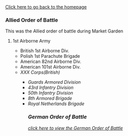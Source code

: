 <!DOCTYPE html>
<html>
  <head>
    <title>Orders of Battle</title>
  </head>
  <body>
    <a href="/.README.md">Click here to go back to the homepage</a>
    <h3>Allied Order of Battle</h3>
      <body>This was the Allied order of battle during Market Garden</body>
      <ol>
        <li>1st Airborne Army</li>
        <ul>
          <li>British 1st Airborne Div.</li>
          <li>Polish 1st Parachute Brigade</li>
          <li>American 82nd Airborne Div.</li>
          <li>American 101st Airborne Div.</li>
        <li><i>XXX Corps(British)<i></li>
        <ul>
          <li>Guards Armored Division</li>
          <li>43rd Infantry Division</li>
          <li>50th Infantry Division</li>
          <li>8th Armored Brigade</li>
          <li>Royal Netherlands Brigade</li>
    <h3>German Order of Battle</h3>
      <a href="https://en.wikipedia.org/wiki/Operation_Market_Garden_order_of_battle">click here to view the German Order of Battle</a>
  </body>
</html>  